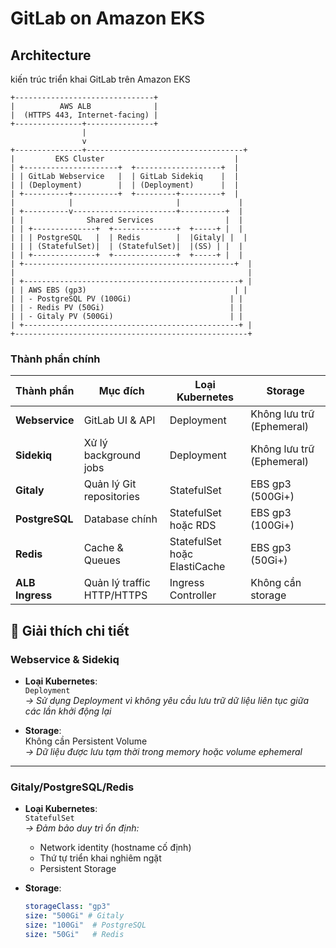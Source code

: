# GitLab on Amazon EKS

## Architecture

kiến trúc triển khai GitLab trên Amazon EKS 
```
+-------------------------------+
|          AWS ALB              |
|  (HTTPS 443, Internet-facing) |
+---------------+---------------+
                |
                v
+---------------+-----------------------------------+
|         EKS Cluster                             |
| +---------------------+  +-------------------+  |
| | GitLab Webservice   |  | GitLab Sidekiq    |  |
| | (Deployment)        |  | (Deployment)      |  |
| +----------+----------+  +---------+---------+  |
|            |                       |             |
| +----------v-----------------------+----------+  |
| |              Shared Services                |  |
| | +--------------+  +--------------+  +-----+ |  |
| | | PostgreSQL   |  | Redis        |  |Gitaly| |  |
| | | (StatefulSet)|  | (StatefulSet)|  |(SS) | |  |
| | +--------------+  +--------------+  +-----+ |  |
| +-----------------------------------------------+  |
|                                                    |
| +------------------------------------------------+ |
| | AWS EBS (gp3)                                 | |
| | - PostgreSQL PV (100Gi)                      | |
| | - Redis PV (50Gi)                            | |
| | - Gitaly PV (500Gi)                          | |
| +------------------------------------------------+ |
+----------------------------------------------------+
```
### Thành phần chính

| Thành phần       | Mục đích                     | Loại Kubernetes          | Storage                  |
|------------------|------------------------------|--------------------------|--------------------------|
| **Webservice**   | GitLab UI & API              | Deployment               | Không lưu trữ (Ephemeral) |
| **Sidekiq**      | Xử lý background jobs        | Deployment               | Không lưu trữ (Ephemeral) |
| **Gitaly**       | Quản lý Git repositories     | StatefulSet              | EBS gp3 (500Gi+)          |
| **PostgreSQL**   | Database chính               | StatefulSet hoặc RDS     | EBS gp3 (100Gi+)          |
| **Redis**        | Cache & Queues               | StatefulSet hoặc ElastiCache | EBS gp3 (50Gi+)   |
| **ALB Ingress**  | Quản lý traffic HTTP/HTTPS   | Ingress Controller        | Không cần storage        |

## 🧩 Giải thích chi tiết

### **Webservice & Sidekiq**
- **Loại Kubernetes**:  
  `Deployment`  
  *→ Sử dụng Deployment vì không yêu cầu lưu trữ dữ liệu liên tục giữa các lần khởi động lại*

- **Storage**:  
  Không cần Persistent Volume  
  *→ Dữ liệu được lưu tạm thời trong memory hoặc volume ephemeral*

---

### **Gitaly/PostgreSQL/Redis**
- **Loại Kubernetes**:  
  `StatefulSet`  
  *→ Đảm bảo duy trì ổn định:*  
  - Network identity (hostname cố định)  
  - Thứ tự triển khai nghiêm ngặt  
  - Persistent Storage

- **Storage**:  
  ```yaml
  storageClass: "gp3"
  size: "500Gi" # Gitaly
  size: "100Gi"  # PostgreSQL
  size: "50Gi"   # Redis


